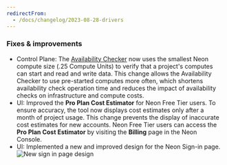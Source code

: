 ```yaml
---
redirectFrom:
  - /docs/changelog/2023-08-28-drivers
---
```


### Fixes & improvements

- Control Plane: The [Availability Checker](/docs/reference/glossary#availability-checker) now uses the smallest Neon compute size (.25 Compute Units) to verify that a project's computes can start and read and write data. This change allows the Availability Checker to use pre-started computes more often, which shortens availability check operation time and reduces the impact of availability checks on infrastructure and compute costs.
- UI: Improved the **Pro Plan Cost Estimator** for Neon Free Tier users. To ensure accuracy, the tool now displays cost estimates only after a month of project usage. This change prevents the display of inaccurate cost estimates for new accounts. Neon Free Tier users can access the **Pro Plan Cost Estimator** by visiting the **Billing** page in the Neon Console.
- UI: Implemented a new and improved design for the Neon Sign-in page.
  ![New sign in page design](/docs/relnotes/sign_in_page.png)

